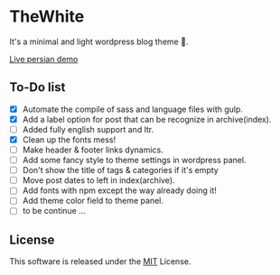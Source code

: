 # TheWhite

It's a minimal and light wordpress blog theme :art:.

[Live persian demo](mehdikhoshnevisz.ir)


## To-Do list

- [x] Automate the compile of sass and language files with gulp.
- [x] Add a label option for post that can be recognize in archive(index).
- [ ] Added fully english support and ltr.
- [x] Clean up the fonts mess!
- [ ] Make header & footer links dynamics.
- [ ] Add some fancy style to theme settings in wordpress panel.
- [ ] Don't show the title of tags & categories if it's empty
- [ ] Move post dates to left in index(archive).
- [ ] Add fonts with npm except the way already doing it!
- [ ] Add theme color field to theme panel.
- [ ] to be continue ...

## License

This software is released under the [MIT](https://github.com/TheYahya/thewhite/blob/master/LICENSE) License.

